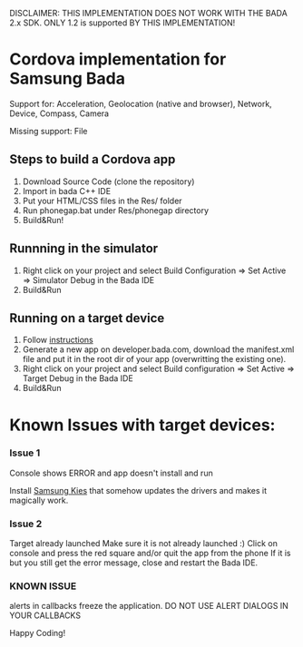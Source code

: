 DISCLAIMER: THIS IMPLEMENTATION DOES NOT WORK WITH THE BADA 2.x SDK. ONLY 1.2 is supported BY THIS IMPLEMENTATION!

Cordova implementation for Samsung Bada
========================================

Support for: Acceleration, Geolocation (native and browser), Network, Device, Compass, Camera

Missing support: File

Steps to build a Cordova app
-----------------------------
1. Download Source Code (clone the repository)
2. Import in bada C++ IDE
3. Put your HTML/CSS files in the Res/ folder
4. Run phonegap.bat under Res/phonegap directory
5. Build&Run!

Runnning in the simulator
-------------------------

1. Right click on your project and select Build Configuration => Set Active => Simulator Debug in the Bada IDE
2. Build&Run

Running on a target device
--------------------------

1. Follow [instructions](http://bit.ly/dK44XJ)
2. Generate a new app on developer.bada.com, download the manifest.xml file and put it in the root dir of your app (overwritting the existing one).
3. Right click on your project and select Build configuration => Set Active => Target Debug in the Bada IDE
4. Build&Run

Known Issues with target devices:
=================================

### Issue 1
Console shows ERROR and app doesn't install and run

Install [Samsung Kies](http://bit.ly/hERlsu) that somehow updates the drivers and makes it magically work.

### Issue 2
Target already launched
Make sure it is not already launched :) Click on console and press the red square and/or quit the app from the phone
If it is but you still get the error message, close and restart the Bada IDE.

### KNOWN ISSUE
alerts in callbacks freeze the application. DO NOT USE ALERT DIALOGS IN YOUR CALLBACKS

Happy Coding!
